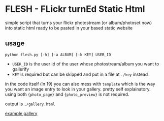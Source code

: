 # FLESH - FLickr turnEd Static Html
simple script that turns your flickr photostream (or album/photoset now) into static html ready to be pasted in your based static website

## usage
`python flesh.py [-h] [-a ALBUM] [-k KEY] USER_ID`

* `USER_ID` is the user id of the user whose photostream/album you want to gallerify
* `KEY` is required but can be skipped and put in a file at `./key` instead

in the code itself (ln 19) you can also mess with `template` which is the way you want an image entry to look in your gallery. pretty self explainatory. using both `{photo_page}` and `{photo_preview}` is not required.

output is `./gallery.html`

[example gallery](https://main.freckleskies.net/files/DCIM/)